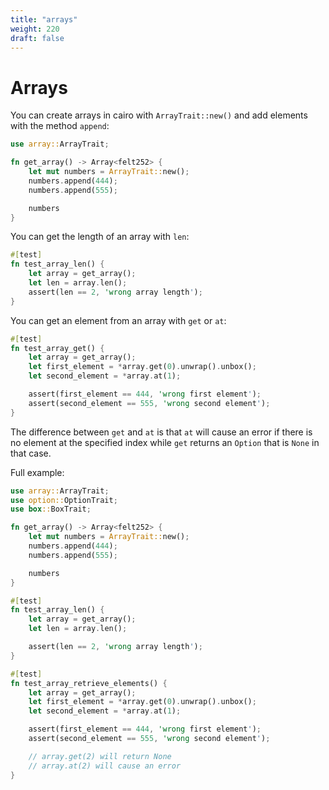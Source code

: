 ```yaml
---
title: "arrays"
weight: 220
draft: false
---
```


# Arrays

You can create arrays in cairo with `ArrayTrait::new()` and add elements with the method `append`:

```rust {.codebox}
use array::ArrayTrait;

fn get_array() -> Array<felt252> {
    let mut numbers = ArrayTrait::new();
    numbers.append(444);
    numbers.append(555);

    numbers
}
```

You can get the length of an array with `len`:

```rust {.codebox}
#[test]
fn test_array_len() {
    let array = get_array();
    let len = array.len();
    assert(len == 2, 'wrong array length');
}
```

You can get an element from an array with `get` or `at`:

```rust {.codebox}
#[test]
fn test_array_get() {
    let array = get_array();
    let first_element = *array.get(0).unwrap().unbox();
    let second_element = *array.at(1);

    assert(first_element == 444, 'wrong first element');
    assert(second_element == 555, 'wrong second element');
}
```

The difference between `get` and `at` is that `at` will cause an error if there is no element at the specified index while `get` returns an `Option` that is `None` in that case.

Full example:

```rust {.codebox}
use array::ArrayTrait;
use option::OptionTrait;
use box::BoxTrait;

fn get_array() -> Array<felt252> {
    let mut numbers = ArrayTrait::new();
    numbers.append(444);
    numbers.append(555);

    numbers
}

#[test]
fn test_array_len() {
    let array = get_array();
    let len = array.len();

    assert(len == 2, 'wrong array length');
}

#[test]
fn test_array_retrieve_elements() {
    let array = get_array();
    let first_element = *array.get(0).unwrap().unbox();
    let second_element = *array.at(1);

    assert(first_element == 444, 'wrong first element');
    assert(second_element == 555, 'wrong second element');

    // array.get(2) will return None
    // array.at(2) will cause an error
}
```
